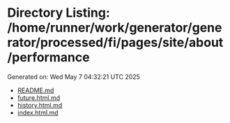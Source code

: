 # Directory Listing: /home/runner/work/generator/generator/processed/fi/pages/site/about/performance
Generated on: Wed May  7 04:32:21 UTC 2025

- [README.md](README.md)
- [future.html.md](future.html.md)
- [history.html.md](history.html.md)
- [index.html.md](index.html.md)

